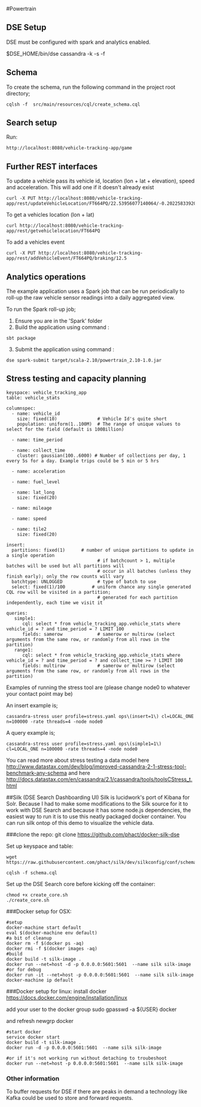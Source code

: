 #Powertrain

## DSE Setup
DSE must be configured with spark and analytics enabled.

$DSE_HOME/bin/dse cassandra -k -s -f

## Schema

To create the schema, run the following command in the project root directory;

```
cqlsh -f  src/main/resources/cql/create_schema.cql
```

## Search setup

Run:




```
http://localhost:8080/vehicle-tracking-app/game
```

## Further REST interfaces

To update a vehicle pass its vehicle id, location (lon + lat + elevation), speed and acceleration. This will add one if it doesn't already exist

```
curl -X PUT http://localhost:8080/vehicle-tracking-app/rest/updateVehicleLocation/FT664PQ/22.53956077140064/-0.20225833920426117/10.00/55/5
```
  	
To get a vehicles location (lon + lat)

```
curl http://localhost:8080/vehicle-tracking-app/rest/getvehiclelocation/FT664PQ
```
  	
To add a vehicles event

```
curl -X PUT http://localhost:8080/vehicle-tracking-app/rest/addVehicleEvent/FT664PQ/braking/12.5
```

## Analytics operations

The example application uses a Spark job that can be run periodically to roll-up the raw vehicle sensor readings into a daily aggregated view.

To run the Spark roll-up job;

1. Ensure you are in the 'Spark' folder
2. Build the application using command :
  ```
  sbt package
  ```
3. Submit the application using command :
  ```
  dse spark-submit target/scala-2.10/powertrain_2.10-1.0.jar
  ```

## Stress testing and capacity planning
```
keyspace: vehicle_tracking_app
table: vehicle_stats

columnspec:
  - name: vehicle_id
    size: fixed(10)               # Vehicle Id's quite short
    population: uniform(1..100M)  # The range of unique values to select for the field (default is 100Billion)

  - name: time_period

  - name: collect_time
    cluster: gaussian(100..6000) # Number of collections per day, 1 every 5s for a day. Example trips could be 5 min or 5 hrs

  - name: acceleration

  - name: fuel_level

  - name: lat_long
    size: fixed(20)

  - name: mileage

  - name: speed

  - name: tile2
    size: fixed(20)

insert:
  partitions: fixed(1)      # number of unique partitions to update in a single operation
                                  # if batchcount > 1, multiple batches will be used but all partitions will
                                  # occur in all batches (unless they finish early); only the row counts will vary
  batchtype: UNLOGGED             # type of batch to use
  select: fixed(1)/100          # uniform chance any single generated CQL row will be visited in a partition;
                                  # generated for each partition independently, each time we visit it

queries:
   simple1:
      cql: select * from vehicle_tracking_app.vehicle_stats where vehicle_id = ? and time_period = ? LIMIT 100
      fields: samerow             # samerow or multirow (select arguments from the same row, or randomly from all rows in the partition)
   range1:
      cql: select * from vehicle_tracking_app.vehicle_stats where vehicle_id = ? and time_period = ? and collect_time >= ? LIMIT 100
      fields: multirow            # samerow or multirow (select arguments from the same row, or randomly from all rows in the partition)

```
Examples of running the stress tool are (please change node0 to whatever your contact point may be)

An insert example is;
```
cassandra-stress user profile=stress.yaml ops\(insert=1\) cl=LOCAL_ONE n=100000 -rate threads=4 -node node0 
```
A query example is;
```
cassandra-stress user profile=stress.yaml ops\(simple1=1\) cl=LOCAL_ONE n=100000 -rate threads=4 -node node0 
```

You can read more about stress testing a data model here 
http://www.datastax.com/dev/blog/improved-cassandra-2-1-stress-tool-benchmark-any-schema and here 
http://docs.datastax.com/en/cassandra/2.1/cassandra/tools/toolsCStress_t.html

##Silk (DSE Search Dashboarding UI)
Silk is lucidwork's port of Kibana for Solr. Because I had to make some modifications to the Silk source for it to work with DSE Search and because it has some node.js dependencies, the easiest way to run it is to use this neatly packaged docker container. You can run silk ontop of this demo to visualize the vehicle data.

###clone the repo:
    git clone https://github.com/phact/docker-silk-dse

Set up keyspace and table:

    wget https://raw.githubusercontent.com/phact/silk/dev/silkconfig/conf/schema.cql
    
    cqlsh -f schema.cql
    
Set up the DSE Search core before kicking off the container:
    
    chmod +x create_core.sh
    ./create_core.sh

###Docker setup for OSX:

```
#setup
docker-machine start default
eval $(docker-machine env default)
#a bit of cleanup
docker rm -f $(docker ps -aq)
docker rmi -f $(docker images -aq)
#build
docker build -t silk-image .
docker run --net=host -d -p 0.0.0.0:5601:5601  --name silk silk-image
#or for debug
docker run -it --net=host -p 0.0.0.0:5601:5601  --name silk silk-image
docker-machine ip default
```

###Docker setup for linux:
install docker https://docs.docker.com/engine/installation/linux

add your user to the docker group
    sudo gpasswd -a ${USER} docker

and refresh 
   newgrp docker 


````
#start docker
service docker start
docker build -t silk-image .
docker run -d -p 0.0.0.0:5601:5601  --name silk silk-image

#or if it's not working run without detaching to troubeshoot
docker run --net=host -p 0.0.0.0:5601:5601  --name silk silk-image
````


### Other information

To buffer requests for DSE if there are peaks in demand a technology like Kafka could be used to store and forward requests.

